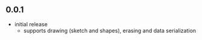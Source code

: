 ## 0.0.1

- initial release
    - supports drawing (sketch and shapes), erasing and data serialization


